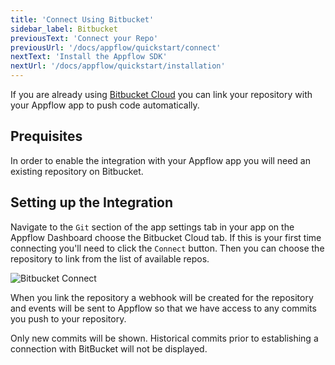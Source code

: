 ```yaml
---
title: 'Connect Using Bitbucket'
sidebar_label: Bitbucket
previousText: 'Connect your Repo'
previousUrl: '/docs/appflow/quickstart/connect'
nextText: 'Install the Appflow SDK'
nextUrl: '/docs/appflow/quickstart/installation'
---
```


If you are already using [Bitbucket Cloud](https://bitbucket.org/) you can link your repository with your Appflow app to push code automatically.

## Prequisites

In order to enable the integration with your Appflow app you will need an existing repository on Bitbucket.

## Setting up the Integration

Navigate to the `Git` section of the app settings tab in your app on the Appflow Dashboard choose the Bitbucket Cloud tab. If this is your first time connecting you'll need to click the `Connect` button. Then you can choose the repository to link from the list of available repos.

![Bitbucket Connect](/docs/assets/img/appflow/bitbucket-connect-app.png)

When you link the repository a webhook will be created for the repository and events will be sent to Appflow so that we have access to any commits you push to your repository.

Only new commits will be shown. Historical commits prior to establishing a connection with BitBucket will not be displayed.
